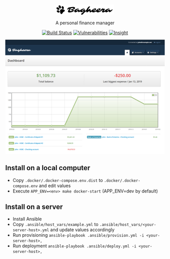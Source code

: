 <p align="center">
    <img src="./assets/img/logo-dark.png" alt="Bagheera"/>
    <p align="center">A personal finance manager</p>
    <p align="center">
        <a href="https://circleci.com/gh/krevindiou/bagheera"><img src="https://circleci.com/gh/krevindiou/bagheera.svg?style=shield&circle-token=ae40e8d08da059696a0daf8b6be59116d7beca4f" alt="Build Status"/></a>
        <a href="https://snyk.io/test/github/krevindiou/bagheera"><img src="https://snyk.io/test/github/krevindiou/bagheera/badge.svg" alt="Vulnerabilities"/></a>
        <a href="https://insight.symfony.com/projects/736d9ff9-9b7f-4eab-af28-c017b125c079"><img src="https://insight.symfony.com/projects/736d9ff9-9b7f-4eab-af28-c017b125c079/mini.svg" alt="Insight"/></a>
    </p>
</p>

![screenshot-dashboard](./assets/img/screenshot-dashboard.png)

## Install on a local computer
- Copy `.docker/.docker-compose.env.dist` to `.docker/.docker-compose.env` and edit values
- Execute `APP_ENV=<env> make docker-start` (APP_ENV=dev by default)

## Install on a server
- Install Ansible
- Copy `.ansible/host_vars/example.yml` to `.ansible/host_vars/<your-server-host>.yml` and update values accordingly
- Run provisioning `ansible-playbook .ansible/provision.yml -i <your-server-host>,`
- Run deployment `ansible-playbook .ansible/deploy.yml -i <your-server-host>,`
